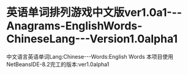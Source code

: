 # 英语单词排列游戏中文版ver1.0a1---Anagrams-EnglishWords-ChineseLang---Version1.0alpha1
中文语言英语单词Lang:Chinese---Words:English Words
本项目使用NetBeansIDE-8.2完工的版本:ver1.0alpha1
